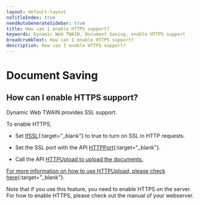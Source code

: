 ```yaml
---
layout: default-layout
noTitleIndex: true
needAutoGenerateSidebar: true
title: How can I enable HTTPS support?
keywords: Dynamic Web TWAIN, Document Saving, enable HTTPS support
breadcrumbText: How can I enable HTTPS support?
description: How can I enable HTTPS support?
---
```


# Document Saving

## How can I enable HTTPS support?

Dynamic Web TWAIN provides SSL support.

To enable HTTPS,

- Set [IfSSL](/_articles/info/api/WebTwain_IO.md#ifssl){:target="_blank"} to true to turn on SSL in HTTP requests.

- Set the SSL port with the API [HTTPPort](/_articles/info/api/WebTwain_IO.md#httpport){:target="_blank"}.

- Call the API <a href="/web-twain/docs/info/api/WebTwain_IO.html#httpupload" target="_blank">HTTPUpload to upload the documents.

For more information on how to use HTTPUpload, please check [here](/_articles/info/api/WebTwain_IO.md#httpupload){:target="_blank"}.

Note that if you use this feature, you need to enable HTTPS on the server. For how to enable HTTPS, please check out the manual of your webserver.
